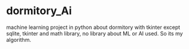 # dormitory_Ai
machine learning project in python about dormitory with tkinter
except sqlite, tkinter and math library, no library about ML or AI used. So its my algorithm.
